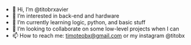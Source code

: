 - 👋 Hi, I’m @titobrxavier
- 👀 I’m interested in back-end and hardware
- 🌱 I’m currently learning logic, python, and basic stuff
- 💞️ I’m looking to collaborate on some low-level projects when I can
- 📫 How to reach me: timoteobx@gmail.com or my instagram @titobx

<!---
titobrxavier/titobrxavier is a ✨ special ✨ repository because its `README.md` (this file) appears on your GitHub profile.
You can click the Preview link to take a look at your changes.
--->
